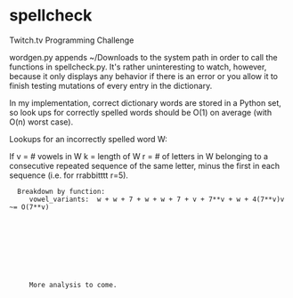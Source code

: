 spellcheck
==========

Twitch.tv Programming Challenge


wordgen.py appends ~/Downloads to the system path in order to call the functions in spellcheck.py.  It's rather uninteresting to watch, however, because it only displays any behavior if there is an error or you allow it to finish testing mutations of every entry in the dictionary.

In my implementation, correct dictionary words are stored in a Python set, so look ups for correctly spelled words should be O(1) on average (with O(n) worst case).    

Lookups for an incorrectly spelled word W:

If v = # vowels in W
   k = length of W
   r = # of letters in W belonging to a consecutive repeated sequence of the same letter, minus the first in each     sequence (i.e. for  rrabbitttt r=5).
   
      Breakdown by function:
         vowel_variants:  w + w + 7 + w + w + 7 + v + 7**v + w + 4(7**v)v ~= O(7**v)
         
         
         
         
         
         
         
         
         
         More analysis to come.
